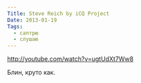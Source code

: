 ```yaml
---
Title: Steve Reich by iCQ Project
Date: 2013-01-19
Tags:
  - саптрю
  - слушаю
---
```


http://youtube.com/watch?v=ugtUdXt7Ww8

Блин, круто как.